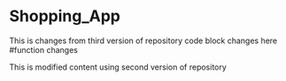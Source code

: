 
# Shopping_App
This is changes from third version of repository
code block changes here
#function changes

This is modified content using second version of repository

